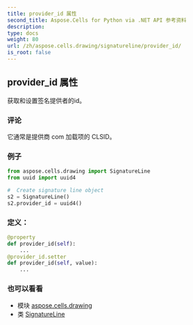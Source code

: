 ```yaml
---
title: provider_id 属性
second_title: Aspose.Cells for Python via .NET API 参考资料
description:
type: docs
weight: 80
url: /zh/aspose.cells.drawing/signatureline/provider_id/
is_root: false
---
```

## provider_id 属性

获取和设置签名提供者的id。

### 评论

它通常是提供商 com 加载项的 CLSID。

### 例子

```python
from aspose.cells.drawing import SignatureLine
from uuid import uuid4

#  Create signature line object
s2 = SignatureLine()
s2.provider_id = uuid4()

```
### 定义：
```python
@property
def provider_id(self):
    ...
@provider_id.setter
def provider_id(self, value):
    ...
```

### 也可以看看
* 模块 [aspose.cells.drawing](../../)
* 类 [SignatureLine](/cells/python-net/zh/aspose.cells.drawing/signatureline)
